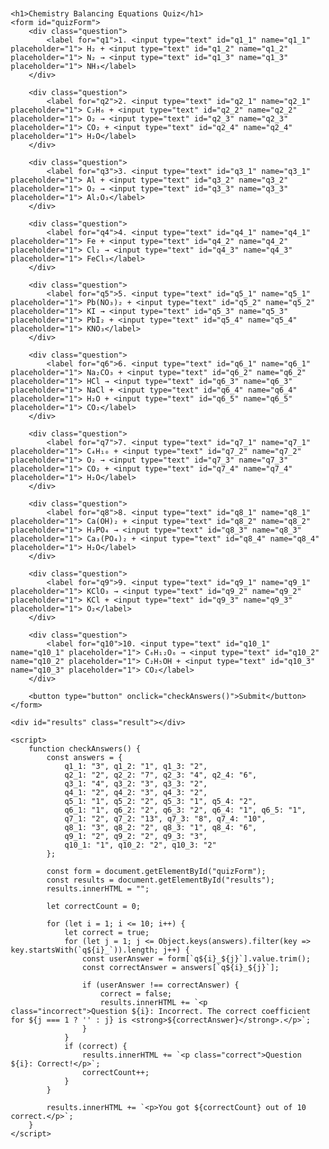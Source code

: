 <!DOCTYPE html>
<html lang="en">
<head>
    <meta charset="UTF-8">
    <meta name="viewport" content="width=device-width, initial-scale=1.0">
    <title>Chemistry Balancing Equations Quiz</title>
    <style>
        body {
            font-family: Arial, sans-serif;
            margin: 20px;
        }
        .question {
            margin-bottom: 20px;
        }
        .result {
            margin-top: 20px;
            padding: 10px;
            border: 1px solid #ddd;
            background-color: #f9f9f9;
        }
        .correct {
            color: green;
        }
        .incorrect {
            color: red;
        }
        input[type="text"] {
            width: 30px;
            text-align: center;
        }
    </style>
</head>
<body>

    <h1>Chemistry Balancing Equations Quiz</h1>
    <form id="quizForm">
        <div class="question">
            <label for="q1">1. <input type="text" id="q1_1" name="q1_1" placeholder="1"> H₂ + <input type="text" id="q1_2" name="q1_2" placeholder="1"> N₂ → <input type="text" id="q1_3" name="q1_3" placeholder="1"> NH₃</label>
        </div>

        <div class="question">
            <label for="q2">2. <input type="text" id="q2_1" name="q2_1" placeholder="1"> C₂H₆ + <input type="text" id="q2_2" name="q2_2" placeholder="1"> O₂ → <input type="text" id="q2_3" name="q2_3" placeholder="1"> CO₂ + <input type="text" id="q2_4" name="q2_4" placeholder="1"> H₂O</label>
        </div>

        <div class="question">
            <label for="q3">3. <input type="text" id="q3_1" name="q3_1" placeholder="1"> Al + <input type="text" id="q3_2" name="q3_2" placeholder="1"> O₂ → <input type="text" id="q3_3" name="q3_3" placeholder="1"> Al₂O₃</label>
        </div>

        <div class="question">
            <label for="q4">4. <input type="text" id="q4_1" name="q4_1" placeholder="1"> Fe + <input type="text" id="q4_2" name="q4_2" placeholder="1"> Cl₂ → <input type="text" id="q4_3" name="q4_3" placeholder="1"> FeCl₃</label>
        </div>

        <div class="question">
            <label for="q5">5. <input type="text" id="q5_1" name="q5_1" placeholder="1"> Pb(NO₃)₂ + <input type="text" id="q5_2" name="q5_2" placeholder="1"> KI → <input type="text" id="q5_3" name="q5_3" placeholder="1"> PbI₂ + <input type="text" id="q5_4" name="q5_4" placeholder="1"> KNO₃</label>
        </div>

        <div class="question">
            <label for="q6">6. <input type="text" id="q6_1" name="q6_1" placeholder="1"> Na₂CO₃ + <input type="text" id="q6_2" name="q6_2" placeholder="1"> HCl → <input type="text" id="q6_3" name="q6_3" placeholder="1"> NaCl + <input type="text" id="q6_4" name="q6_4" placeholder="1"> H₂O + <input type="text" id="q6_5" name="q6_5" placeholder="1"> CO₂</label>
        </div>

        <div class="question">
            <label for="q7">7. <input type="text" id="q7_1" name="q7_1" placeholder="1"> C₄H₁₀ + <input type="text" id="q7_2" name="q7_2" placeholder="1"> O₂ → <input type="text" id="q7_3" name="q7_3" placeholder="1"> CO₂ + <input type="text" id="q7_4" name="q7_4" placeholder="1"> H₂O</label>
        </div>

        <div class="question">
            <label for="q8">8. <input type="text" id="q8_1" name="q8_1" placeholder="1"> Ca(OH)₂ + <input type="text" id="q8_2" name="q8_2" placeholder="1"> H₃PO₄ → <input type="text" id="q8_3" name="q8_3" placeholder="1"> Ca₃(PO₄)₂ + <input type="text" id="q8_4" name="q8_4" placeholder="1"> H₂O</label>
        </div>

        <div class="question">
            <label for="q9">9. <input type="text" id="q9_1" name="q9_1" placeholder="1"> KClO₃ → <input type="text" id="q9_2" name="q9_2" placeholder="1"> KCl + <input type="text" id="q9_3" name="q9_3" placeholder="1"> O₂</label>
        </div>

        <div class="question">
            <label for="q10">10. <input type="text" id="q10_1" name="q10_1" placeholder="1"> C₆H₁₂O₆ → <input type="text" id="q10_2" name="q10_2" placeholder="1"> C₂H₅OH + <input type="text" id="q10_3" name="q10_3" placeholder="1"> CO₂</label>
        </div>

        <button type="button" onclick="checkAnswers()">Submit</button>
    </form>

    <div id="results" class="result"></div>

    <script>
        function checkAnswers() {
            const answers = {
                q1_1: "3", q1_2: "1", q1_3: "2",
                q2_1: "2", q2_2: "7", q2_3: "4", q2_4: "6",
                q3_1: "4", q3_2: "3", q3_3: "2",
                q4_1: "2", q4_2: "3", q4_3: "2",
                q5_1: "1", q5_2: "2", q5_3: "1", q5_4: "2",
                q6_1: "1", q6_2: "2", q6_3: "2", q6_4: "1", q6_5: "1",
                q7_1: "2", q7_2: "13", q7_3: "8", q7_4: "10",
                q8_1: "3", q8_2: "2", q8_3: "1", q8_4: "6",
                q9_1: "2", q9_2: "2", q9_3: "3",
                q10_1: "1", q10_2: "2", q10_3: "2"
            };

            const form = document.getElementById("quizForm");
            const results = document.getElementById("results");
            results.innerHTML = "";

            let correctCount = 0;

            for (let i = 1; i <= 10; i++) {
                let correct = true;
                for (let j = 1; j <= Object.keys(answers).filter(key => key.startsWith(`q${i}_`)).length; j++) {
                    const userAnswer = form[`q${i}_${j}`].value.trim();
                    const correctAnswer = answers[`q${i}_${j}`];

                    if (userAnswer !== correctAnswer) {
                        correct = false;
                        results.innerHTML += `<p class="incorrect">Question ${i}: Incorrect. The correct coefficient for ${j === 1 ? '' : j} is <strong>${correctAnswer}</strong>.</p>`;
                    }
                }
                if (correct) {
                    results.innerHTML += `<p class="correct">Question ${i}: Correct!</p>`;
                    correctCount++;
                }
            }

            results.innerHTML += `<p>You got ${correctCount} out of 10 correct.</p>`;
        }
    </script>

</body>
</html>

